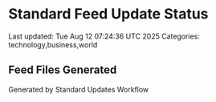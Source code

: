 # Standard Feed Update Status
Last updated: Tue Aug 12 07:24:36 UTC 2025
Categories: technology,business,world

## Feed Files Generated

Generated by Standard Updates Workflow
